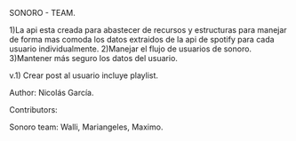 SONORO - TEAM.

1)La api esta creada para abastecer de recursos y estructuras para manejar de forma mas comoda los datos extraidos de la api de spotify para cada usuario individualmente.
2)Manejar el flujo de usuarios de sonoro.
3)Mantener más seguro los datos del usuario.


v.1) Crear post al usuario incluye playlist.














Author:
Nicolás García.




Contributors:

Sonoro team: Walli, Mariangeles, Maximo.
